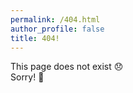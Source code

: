 ```yaml
---
permalink: /404.html
author_profile: false
title: 404!
---
```


This page does not exist :disappointed:<br/>Sorry! :maple_leaf: